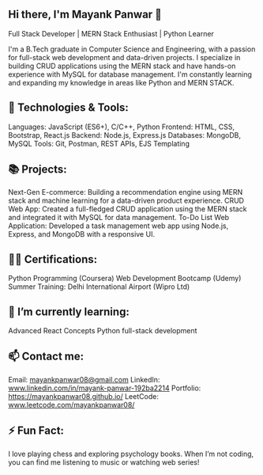## Hi there, I'm Mayank Panwar 👋
Full Stack Developer | MERN Stack Enthusiast | Python Learner

I'm a B.Tech graduate in Computer Science and Engineering, with a passion for full-stack web development and data-driven projects. I specialize in building CRUD applications using the MERN stack and have hands-on experience with MySQL for database management. I'm constantly learning and expanding my knowledge in areas like Python and MERN STACK.

## 🔧 Technologies & Tools:
Languages: JavaScript (ES6+), C/C++, Python
Frontend: HTML, CSS, Bootstrap, React.js
Backend: Node.js, Express.js
Databases: MongoDB, MySQL
Tools: Git, Postman, REST APIs, EJS Templating

## 📚 Projects:
Next-Gen E-commerce: Building a recommendation engine using MERN stack and machine learning for a data-driven product experience.
CRUD Web App: Created a full-fledged CRUD application using the MERN stack and integrated it with MySQL for data management.
To-Do List Web Application: Developed a task management web app using Node.js, Express, and MongoDB with a responsive UI.
## 👨‍💻 Certifications:
Python Programming (Coursera)
Web Development Bootcamp (Udemy)
Summer Training: Delhi International Airport (Wipro Ltd)
## 🌱 I’m currently learning:
Advanced React Concepts
Python full-stack development 
## 📫 Contact me:
Email: mayankpanwar08@gmail.com
LinkedIn: www.linkedin.com/in/mayank-panwar-192ba2214
Portfolio: https://mayankpanwar08.github.io/
LeetCode: www.leetcode.com/mayankpanwar08/
## ⚡ Fun Fact:
I love playing chess and exploring psychology books. When I’m not coding, you can find me listening to music or watching web series!



<!--
**mayankpanwar08/mayankpanwar08** is a ✨ _special_ ✨ repository because its `README.md` (this file) appears on your GitHub profile.

Here are some ideas to get you started:

- 🔭 I’m currently working on ...
- 🌱 I’m currently learning ...
- 👯 I’m looking to collaborate on ...
- 🤔 I’m looking for help with ...
- 💬 Ask me about ...
- 📫 How to reach me: ...
- 😄 Pronouns: ...
- ⚡ Fun fact: ...
-->
